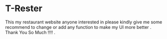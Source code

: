 # T-Rester
This my restaurant website anyone interested in please kindly give me some recommend to change or add any function to make my UI more better . Thank You So Much !!!! . 
